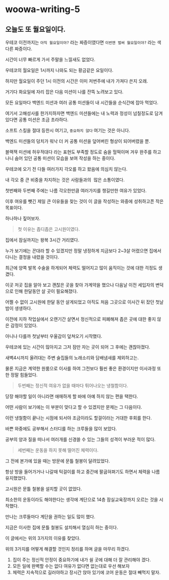 # woowa-writing-5

## 오늘도 또 월요일이다.

우테코 이전까지는 `아직 월요일이야?`  라는 짜증이였다면 `이번엔 벌써 월요일이야?` 라는 색다른 짜증이다. 

시간이 너무 빠르게 가서 주말을 느낄새도 없었다. 

우테코의 월요일은 1시까지 나와도 되는 황금같은 요일이다. 

하지만 월요일이 주던 1시 이전의 시간은 이미 저번주에 내가 가져다 쓴지 오래. 

거기다 화요일에 자리 잡은 다음 미션이 나를 잔뜩 노려보고 있다. 

모든 요일마다 백엔드 미션과 여러 공통 미션들이 내 시간들을 순식간에 잡아 먹었다.

여기서 고해성사를 한가지하자면 백엔드 미션들에는 내 노력과 정성이 넘칠정도로 담겨있다면 공통 미션은 조금 초라하다. 

소프트 스킬을 절대 등한시 여기고, `중요하지 않다` 여기는 것은 아니다. 

백엔드 미션들의 덩치가 워낙 더 커 공통 미션을 덮어버린 형상이 되어버렸을 뿐. 

블랙잭 미션에 허우적대다 라는 표현도 부족할 정도로 숨을 헐떡이며 겨우 완주를 하고 나니 숨어 있던 공통 미션이 모습을 보여 작성을 하는 중이다.

우테코에 오기 전 다들 여러가지 각오를 하고 왔음에 의심치 않는다. 

내 각오 중 큰 비중을 차지하는 것은 사람들과의  많은 소통이였다. 

첫번째와 두번째 주에는 나름 각오한만큼 여러가지를 챙길만한 여유가 있었다. 

이후 여유를 뺏긴 제일 큰 이유들을 찾는 것이 이 글을 작성하는 와중에 성취하고픈 작은 목표이다. 

하나하나 짚어보자.

> 첫 이유는 좁디좁은 고시원이였다.
> 

집에서 잠실까지는 왕복 3시간 거리였다. 

누가 보기에는 꼰대라 할 수 있겠지만 정말 냉정하게 지금보다 2~3살 어렸으면 집에서 다니는 결정을 내렸을 것이다. 

최근에 양쪽 발목 수술을 하게되어 체력도 떨어지고 많이 움직이는 것에 대한 걱정도 생겼다. 

이곳 저곳 집을 알아 보고 괜찮은 곳을 찾아 가계약을 했으나 다음날 이전 세입자의 변덕으로 인해 한달동안 살 곳이 필요해졌다. 

어쩔 수 없이 고시원에 한달 동안 살게되었고 아직도 처음 그곳으로 이사간 뒤 잤던 첫날 밤이 생생하다.

이전에 지하 작업실에서 오랜기간 살면서 정신적으로 피폐해져 좁은 곳에 대한 좋지 않은 감정이 있었다. 

아니나 다를까 첫날부터 우울감이 덮쳐오기 시작했다. 

우테코에 있는 시간이 많아지고 그저 잠만 자는 곳이 되어 그 후에는 괜찮아졌다.

새벽4시까지 울려대는 주변 술집들의 노래소리와 담배냄새를 제외하고는. 

물론 지금은 계약한 원룸으로 이사를 하여 그전보다 훨씬 좋은 환경이지만 이사과정 또한 정말 힘들었다.

> 두번째는 정신적 여유가 없을 때마다 튀어나오는 냉철함이다.
> 

당장 해야할 일이 아니라면 애매하게 할 바에 아예 하지 않는 편을 택한다.

어떤 사람이 보기에는 이 부분이 맞다고 할 수 있겠지만 문제는 그 다음이다. 

이런 냉철함이 끝나는 시점에 되서야 조금이라도 할걸이라는 거대한 후회를 한다.

바쁜 와중에도 공부해서 스터디를 하는 크루들을 많이 보았다.

공부의 양과 질을 떠나서 여러개를 신경쓸 수 있는 그들의 성격이 부러운 적이 많다.

> 세번째는 운동을 하지 못해 떨어진 체력이다.
> 

그 전에 본가에 있을 때는 방문에 문틀 철봉이 달려있었다.

항상 방을 들어가거나 나갈때 턱걸이를 하고 중간에 팔굽혀펴기도 하면서 체력을 나름 유지했었다.

고시원은 문틀 철봉을 설치할 곳이 없었다.

최소한의 운동이라도 해야한다는 생각에 계단으로 14층 잠실교육장까지 오르는 것을 시작했다.

만나는 크루들마다 계단을 권하는 일도 많이 했다.

지금은 이사한 집에 문틀 철봉도 설치해서 열심히 하는 중이다.

이 글에서는 위의 3가지의 이유를 찾았다.

위의 3가지를 어떻게 해결할 것인지 정리를 하며 글을 마무리 하겠다.

1. 집이 주는 정신적 안정이 중요하기에 내가 쉴 곳에 대해 더 잘 관리해야 겠다.
2. 모든 일에 완벽할 수는 없다 여유가 없다면 없는대로 우선 해보자
3. 체력은 지속적으로 길러야하고 장시간 앉아 있기에 코어 운동은 절대 빼먹지 말자.